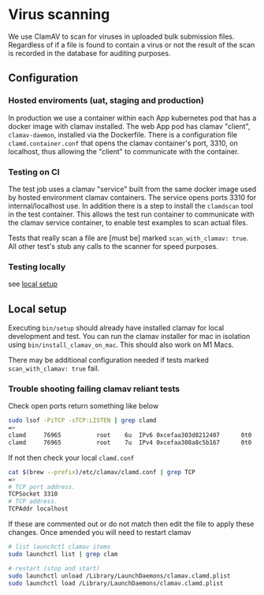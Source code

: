 # Virus scanning

We use ClamAV to scan for viruses in uploaded bulk submission files. Regardless of if a file is found to contain a virus or not the result of the scan is recorded in the database for auditing purposes.

## Configuration

### Hosted enviroments (uat, staging and production)

In production we use a container within each App kubernetes pod that has a docker image with clamav installed. The web App pod has clamav "client", `clamav-daemon`, installed via the Dockerfile. There is a configuration file `clamd.container.conf` that opens the clamav container's port, 3310, on localhost, thus allowing the "client" to communicate with the container.

### Testing on CI

The test job uses a clamav "service" built from the same docker image used by hosted environment clamav containers. The service opens ports 3310 for internal/localhost use. In addition there is a step to install the `clamdscan` tool in the test container. This allows the test run container to communicate with the clamav service container, to enable test examples to scan actual files.

Tests that really scan a file are [must be] marked `scan_with_clamav: true`. All other test's stub any calls to the scanner for speed purposes.

### Testing locally

see [local setup](#local-setup)

## Local setup

Executing `bin/setup` should already have installed clamav for local development and test. You can run the clamav installer for mac in isolation using `bin/install_clamav_on_mac`. This should also work on M1 Macs.

There may be additional configuration needed if tests marked `scan_with_clamav: true` fail.

### Trouble shooting failing clamav reliant tests

Check open ports return something like below

```sh
sudo lsof -PiTCP -sTCP:LISTEN | grep clamd
=>
clamd     76965          root    6u  IPv6 0xcefaa303d8212407      0t0  TCP localhost:3310 (LISTEN)
clamd     76965          root    7u  IPv4 0xcefaa308a8c5b167      0t0  TCP localhost:3310 (LISTEN)
```

If not then check your local `clamd.conf`

```sh
cat $(brew --prefix)/etc/clamav/clamd.conf | grep TCP
=>
# TCP port address.
TCPSocket 3310
# TCP address.
TCPAddr localhost
```

If these are commented out or do not match then edit the file to apply these changes. Once amended you will need to restart clamav

```sh
# list launchctl clamav items
sudo launchctl list | grep clam

# restart (stop and start)
sudo launchctl unload /Library/LaunchDaemons/clamav.clamd.plist
sudo launchctl load /Library/LaunchDaemons/clamav.clamd.plist
```
